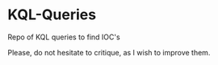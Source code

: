 # KQL-Queries
Repo of KQL queries to find IOC's

Please, do not hesitate to critique, as I wish to improve them.
